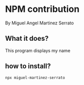 # NPM contribution
By Miguel Angel Martinez Serrato

## What it does?
This program displays my name

## how to install?
```
npx miguel-martinez-serrato
```
